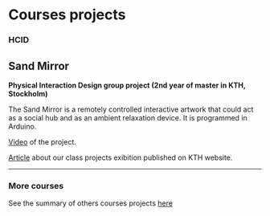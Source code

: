 # Courses projects

### HCID

Sand Mirror
------------

**Physical Interaction Design group project (2nd year of master in KTH, Stockholm)**

The Sand Mirror is a remotely controlled interactive artwork that could act as a social hub and as an ambient relaxation device.
It is programmed in Arduino.

[Video](https://vimeo.com/297404495) of the project.

[Article](https://www.kth.se/aktuellt/nyheter/studenter-visade-upp-lekfulla-projekt-inom-interaktionsdesign-1.855715) about our class projects exibition published on KTH website.



------

### More courses

See the summary of others courses projects [here](https://github.com/tgll/COURSES-PROJECTS-list)
